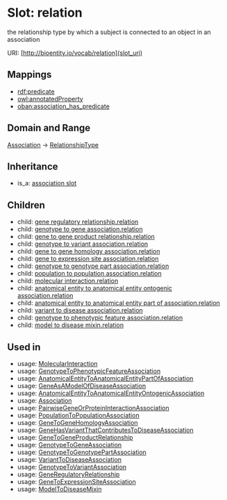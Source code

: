 # Slot: relation


the relationship type by which a subject is connected to an object in an association

URI: [http://bioentity.io/vocab/relation](slot_uri)
## Mappings

 * [rdf:predicate](http://purl.obolibrary.org/obo/rdf_predicate)
 * [owl:annotatedProperty](http://purl.obolibrary.org/obo/owl_annotatedProperty)
 * [oban:association_has_predicate](http://purl.obolibrary.org/obo/oban_association_has_predicate)
## Domain and Range

[Association](Association.md) -> [RelationshipType](RelationshipType.md)
## Inheritance

 *  is_a: [association slot](association_slot.md)
## Children

 *  child: [gene regulatory relationship.relation](gene_regulatory_relationship_relation.md)
 *  child: [genotype to gene association.relation](genotype_to_gene_association_relation.md)
 *  child: [gene to gene product relationship.relation](gene_to_gene_product_relationship_relation.md)
 *  child: [genotype to variant association.relation](genotype_to_variant_association_relation.md)
 *  child: [gene to gene homology association.relation](gene_to_gene_homology_association_relation.md)
 *  child: [gene to expression site association.relation](gene_to_expression_site_association_relation.md)
 *  child: [genotype to genotype part association.relation](genotype_to_genotype_part_association_relation.md)
 *  child: [population to population association.relation](population_to_population_association_relation.md)
 *  child: [molecular interaction.relation](molecular_interaction_relation.md)
 *  child: [anatomical entity to anatomical entity ontogenic association.relation](anatomical_entity_to_anatomical_entity_ontogenic_association_relation.md)
 *  child: [anatomical entity to anatomical entity part of association.relation](anatomical_entity_to_anatomical_entity_part_of_association_relation.md)
 *  child: [variant to disease association.relation](variant_to_disease_association_relation.md)
 *  child: [genotype to phenotypic feature association.relation](genotype_to_phenotypic_feature_association_relation.md)
 *  child: [model to disease mixin.relation](model_to_disease_mixin_relation.md)
## Used in

 *  usage: [MolecularInteraction](MolecularInteraction.md)
 *  usage: [GenotypeToPhenotypicFeatureAssociation](GenotypeToPhenotypicFeatureAssociation.md)
 *  usage: [AnatomicalEntityToAnatomicalEntityPartOfAssociation](AnatomicalEntityToAnatomicalEntityPartOfAssociation.md)
 *  usage: [GeneAsAModelOfDiseaseAssociation](GeneAsAModelOfDiseaseAssociation.md)
 *  usage: [AnatomicalEntityToAnatomicalEntityOntogenicAssociation](AnatomicalEntityToAnatomicalEntityOntogenicAssociation.md)
 *  usage: [Association](Association.md)
 *  usage: [PairwiseGeneOrProteinInteractionAssociation](PairwiseGeneOrProteinInteractionAssociation.md)
 *  usage: [PopulationToPopulationAssociation](PopulationToPopulationAssociation.md)
 *  usage: [GeneToGeneHomologyAssociation](GeneToGeneHomologyAssociation.md)
 *  usage: [GeneHasVariantThatContributesToDiseaseAssociation](GeneHasVariantThatContributesToDiseaseAssociation.md)
 *  usage: [GeneToGeneProductRelationship](GeneToGeneProductRelationship.md)
 *  usage: [GenotypeToGeneAssociation](GenotypeToGeneAssociation.md)
 *  usage: [GenotypeToGenotypePartAssociation](GenotypeToGenotypePartAssociation.md)
 *  usage: [VariantToDiseaseAssociation](VariantToDiseaseAssociation.md)
 *  usage: [GenotypeToVariantAssociation](GenotypeToVariantAssociation.md)
 *  usage: [GeneRegulatoryRelationship](GeneRegulatoryRelationship.md)
 *  usage: [GeneToExpressionSiteAssociation](GeneToExpressionSiteAssociation.md)
 *  usage: [ModelToDiseaseMixin](ModelToDiseaseMixin.md)
